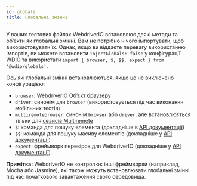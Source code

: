 ```yaml
---
id: globals
title: Глобальні змінні
---
```


У ваших тестових файлах WebdriverIO встановлює деякі методи та об’єкти як глобальні змінні. Вам не потрібно нічого імпортувати, щоб використовувати їх. Однак, якщо ви віддаєте перевагу використанню імпортів, ви можете встановити `injectGlobals: false` у конфігурації WDIO та використати `import { browser, $, $$, expect } from '@wdio/globals'`.

Ось які глобальні змінні встановлюються, якщо це не виключено конфігурацією:

- `browser`: WebdriverIO [Об’єкт браузеру](https://webdriver.io/docs/api/browser)
- `driver`: синонім для `browser` (використовується під час виконання мобільних тестів)
- `multiremotebrowser`: синонім `browser` або `driver`, але встановлюється тільки для [сеансів Multiremote](/docs/multiremote)
- `$`: команда для пошуку елемента (докладніше в [API документації](/docs/api/browser/$))
- `$$`: команда для пошуку масиву елементів (докладніше у [API документації](/docs/api/browser/$$))
- `expect`: фреймворк перевірок для WebdriverIO (докладніше у [API документації](/docs/api/expect-webdriverio))

__Примітка:__ WebdriverIO не контролює інші фреймворки (наприклад, Mocha або Jasmine), які також можуть встановлювати глобальні змінні під час початкового завантаження свого середовища.

